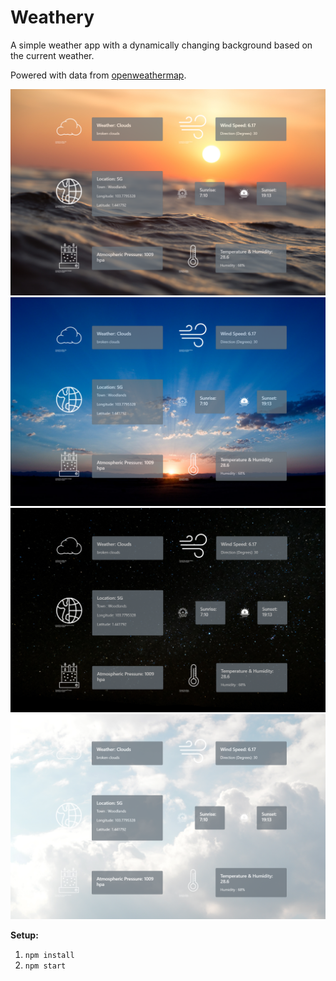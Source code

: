 # Weathery

A simple weather app with a dynamically changing background based on the current weather.

Powered with data from [openweathermap](https://openweathermap.org/).

![screenshot of weather app](ss1.png)
![screenshot of weather app](ss2.png)
![screenshot of weather app](ss3.png)
![screenshot of weather app](ss4.png)

**Setup:**
1. `npm install`
2. `npm start`
